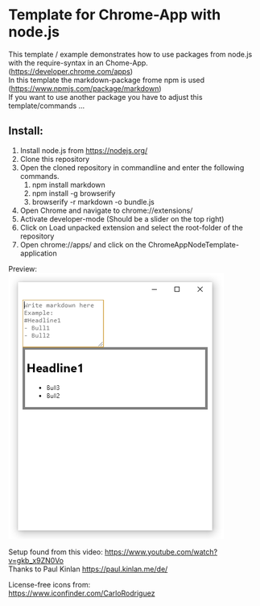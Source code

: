 # Template for Chrome-App with node.js

This template / example demonstrates how to use packages from node.js with the require-syntax in an Chome-App. (https://developer.chrome.com/apps)  
In this template the markdown-package frome npm is used (https://www.npmjs.com/package/markdown)  
If you want to use another package you have to adjust this template/commands ...

## Install:

1. Install node.js from https://nodejs.org/
1. Clone this repository
1. Open the cloned repository in commandline and enter the following commands.
    1. npm install markdown
    1. npm install -g browserify
    1. browserify -r markdown -o bundle.js
1. Open Chrome and navigate to chrome://extensions/
1. Activate developer-mode (Should be a slider on the top right)
1. Click on Load unpacked extension and select the root-folder of the repository
1. Open chrome://apps/ and click on the ChromeAppNodeTemplate-application

Preview:  
![App-Preview](https://raw.githubusercontent.com/D4koon/ChromeApp-with-node/master/images/preview.png "App-Preview")

Setup found from this video: https://www.youtube.com/watch?v=gkb_x9ZN0Vo  
Thanks to Paul Kinlan https://paul.kinlan.me/de/

License-free icons from:  
https://www.iconfinder.com/CarloRodriguez
